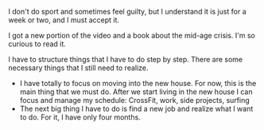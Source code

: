 I don't do sport and sometimes feel guilty, but I understand it is just for a week or two, and I must accept it. 

I got a new portion of the video and a book about the mid-age crisis. I'm so curious to read it. 

I have to structure things that I have to do step by step. There are some necessary things that I still need to realize. 
- I have totally to focus on moving into the new house. For now, this is the main thing that we must do. After we start living in the new house I can focus and manage my schedule: CrossFit, work, side projects, surfing
- The next big thing I have to do is find a new job and realize what I want to do. For it, I have only four months. 

